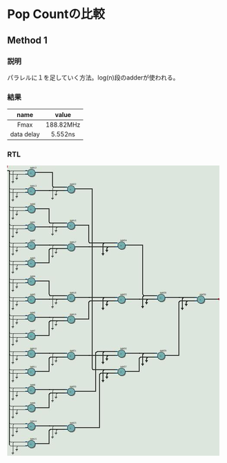 # Pop Countの比較

## Method 1
### 説明
パラレルに１を足していく方法。log(n)段のadderが使われる。

### 結果
|name|value|
|:-:|:-:|
|Fmax|188.82MHz|
|data delay|5.552ns|

### RTL
![method1_rtl](rtl_img/method1.jpg)
